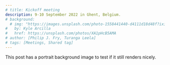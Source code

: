 ```yaml
---
# title: Kickoff meeting
description: 9-10 September 2022 in Ghent, Belgium.
# background:
  # img: "https://images.unsplash.com/photo-1558441440-d4111d18d48f?ixid=eyJhcHBfaWQiOjEyMDd9&auto=format&fit=crop&w=1000&q=80"
#   by: Kyle Arcilla
#   href: https://unsplash.com/photos/XA1pHcB5AMA
# author: [Philip J. Fry, Turanga Leela]
# tags: [Meetings, Shared tag]
---
```


This post has a portrait background image to test if it still renders nicely.
